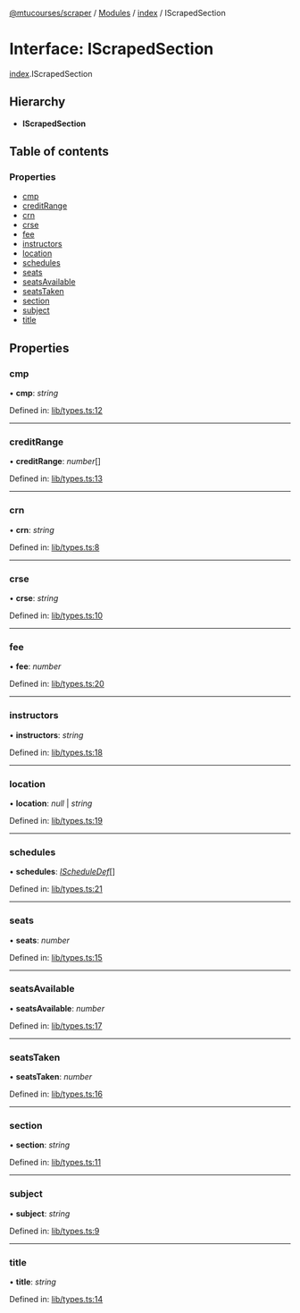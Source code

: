 [@mtucourses/scraper](../README.md) / [Modules](../modules.md) / [index](../modules/index.md) / IScrapedSection

# Interface: IScrapedSection

[index](../modules/index.md).IScrapedSection

## Hierarchy

* **IScrapedSection**

## Table of contents

### Properties

- [cmp](index.iscrapedsection.md#cmp)
- [creditRange](index.iscrapedsection.md#creditrange)
- [crn](index.iscrapedsection.md#crn)
- [crse](index.iscrapedsection.md#crse)
- [fee](index.iscrapedsection.md#fee)
- [instructors](index.iscrapedsection.md#instructors)
- [location](index.iscrapedsection.md#location)
- [schedules](index.iscrapedsection.md#schedules)
- [seats](index.iscrapedsection.md#seats)
- [seatsAvailable](index.iscrapedsection.md#seatsavailable)
- [seatsTaken](index.iscrapedsection.md#seatstaken)
- [section](index.iscrapedsection.md#section)
- [subject](index.iscrapedsection.md#subject)
- [title](index.iscrapedsection.md#title)

## Properties

### cmp

• **cmp**: *string*

Defined in: [lib/types.ts:12](https://github.com/Michigan-Tech-Courses/scrapper/blob/95d6d94/src/lib/types.ts#L12)

___

### creditRange

• **creditRange**: *number*[]

Defined in: [lib/types.ts:13](https://github.com/Michigan-Tech-Courses/scrapper/blob/95d6d94/src/lib/types.ts#L13)

___

### crn

• **crn**: *string*

Defined in: [lib/types.ts:8](https://github.com/Michigan-Tech-Courses/scrapper/blob/95d6d94/src/lib/types.ts#L8)

___

### crse

• **crse**: *string*

Defined in: [lib/types.ts:10](https://github.com/Michigan-Tech-Courses/scrapper/blob/95d6d94/src/lib/types.ts#L10)

___

### fee

• **fee**: *number*

Defined in: [lib/types.ts:20](https://github.com/Michigan-Tech-Courses/scrapper/blob/95d6d94/src/lib/types.ts#L20)

___

### instructors

• **instructors**: *string*

Defined in: [lib/types.ts:18](https://github.com/Michigan-Tech-Courses/scrapper/blob/95d6d94/src/lib/types.ts#L18)

___

### location

• **location**: *null* \| *string*

Defined in: [lib/types.ts:19](https://github.com/Michigan-Tech-Courses/scrapper/blob/95d6d94/src/lib/types.ts#L19)

___

### schedules

• **schedules**: [*IScheduleDef*](lib/types.ischeduledef.md)[]

Defined in: [lib/types.ts:21](https://github.com/Michigan-Tech-Courses/scrapper/blob/95d6d94/src/lib/types.ts#L21)

___

### seats

• **seats**: *number*

Defined in: [lib/types.ts:15](https://github.com/Michigan-Tech-Courses/scrapper/blob/95d6d94/src/lib/types.ts#L15)

___

### seatsAvailable

• **seatsAvailable**: *number*

Defined in: [lib/types.ts:17](https://github.com/Michigan-Tech-Courses/scrapper/blob/95d6d94/src/lib/types.ts#L17)

___

### seatsTaken

• **seatsTaken**: *number*

Defined in: [lib/types.ts:16](https://github.com/Michigan-Tech-Courses/scrapper/blob/95d6d94/src/lib/types.ts#L16)

___

### section

• **section**: *string*

Defined in: [lib/types.ts:11](https://github.com/Michigan-Tech-Courses/scrapper/blob/95d6d94/src/lib/types.ts#L11)

___

### subject

• **subject**: *string*

Defined in: [lib/types.ts:9](https://github.com/Michigan-Tech-Courses/scrapper/blob/95d6d94/src/lib/types.ts#L9)

___

### title

• **title**: *string*

Defined in: [lib/types.ts:14](https://github.com/Michigan-Tech-Courses/scrapper/blob/95d6d94/src/lib/types.ts#L14)

